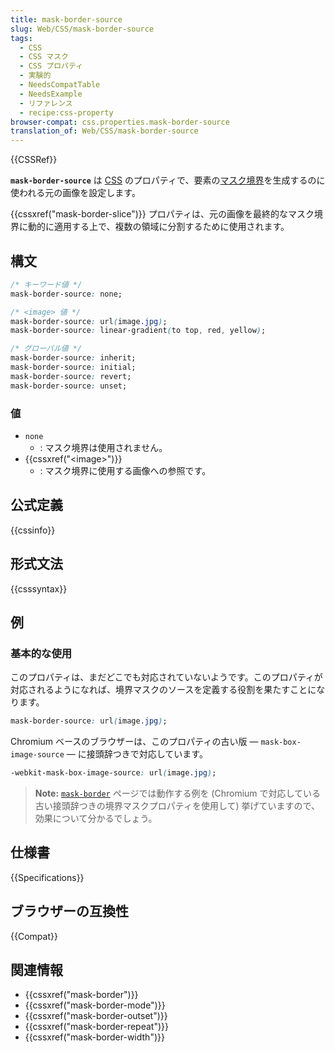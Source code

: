 ```yaml
---
title: mask-border-source
slug: Web/CSS/mask-border-source
tags:
  - CSS
  - CSS マスク
  - CSS プロパティ
  - 実験的
  - NeedsCompatTable
  - NeedsExample
  - リファレンス
  - recipe:css-property
browser-compat: css.properties.mask-border-source
translation_of: Web/CSS/mask-border-source
---
```

{{CSSRef}}

**`mask-border-source`** は [CSS](/ja/docs/Web/CSS) のプロパティで、要素の[マスク境界](/ja/docs/Web/CSS/mask-border)を生成するのに使われる元の画像を設定します。

{{cssxref("mask-border-slice")}} プロパティは、元の画像を最終的なマスク境界に動的に適用する上で、複数の領域に分割するために使用されます。

## 構文

```css
/* キーワード値 */
mask-border-source: none;

/* <image> 値 */
mask-border-source: url(image.jpg);
mask-border-source: linear-gradient(to top, red, yellow);

/* グローバル値 */
mask-border-source: inherit;
mask-border-source: initial;
mask-border-source: revert;
mask-border-source: unset;
```

### 値

- `none`
  - : マスク境界は使用されません。
- {{cssxref("&lt;image&gt;")}}
  - : マスク境界に使用する画像への参照です。

## 公式定義

{{cssinfo}}

## 形式文法

{{csssyntax}}

## 例

### 基本的な使用

このプロパティは、まだどこでも対応されていないようです。このプロパティが対応されるようになれば、境界マスクのソースを定義する役割を果たすことになります。

```css
mask-border-source: url(image.jpg);
```

Chromium ベースのブラウザーは、このプロパティの古い版 — `mask-box-image-source` — に接頭辞つきで対応しています。

```css
-webkit-mask-box-image-source: url(image.jpg);
```

> **Note:** [`mask-border`](/ja/docs/Web/CSS/mask-border) ページでは動作する例を (Chromium で対応している古い接頭辞つきの境界マスクプロパティを使用して) 挙げていますので、効果について分かるでしょう。

## 仕様書

{{Specifications}}

## ブラウザーの互換性

{{Compat}}

## 関連情報

- {{cssxref("mask-border")}}
- {{cssxref("mask-border-mode")}}
- {{cssxref("mask-border-outset")}}
- {{cssxref("mask-border-repeat")}}
- {{cssxref("mask-border-width")}}
